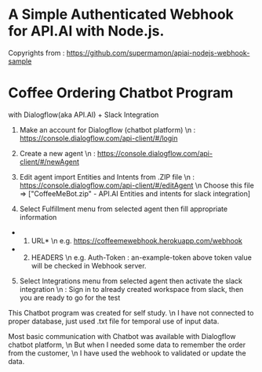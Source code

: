 
# A Simple Authenticated Webhook for API.AI with Node.js.
Copyrights from : https://github.com/supermamon/apiai-nodejs-webhook-sample

# Coffee Ordering Chatbot Program
with Dialogflow(aka API.AI) + Slack Integration

1. Make an account for Dialogflow (chatbot platform) \n
: https://console.dialogflow.com/api-client/#/login

2. Create a new agent \n
: https://console.dialogflow.com/api-client/#/newAgent

3. Edit agent import Entities and Intents from .ZIP file \n
: https://console.dialogflow.com/api-client/#/editAgent \n
  Choose this file => ["CoffeeMeBot.zip" - API.AI Entities and intents for slack integration]
  
4. Select Fulfillment menu from selected agent then fill appropriate information
 - 1) URL* \n
   e.g. https://coffeemewebhook.herokuapp.com/webhook
 - 2) HEADERS \n 
   e.g. Auth-Token : an-example-token
   above token value will be checked in Webhook server.

5. Select Integrations menu from selected agent then activate the slack integration \n
: Sign in to already created workspace from slack, then you are ready to go for the test

This Chatbot program was created for self study. \n
I have not connected to proper database, just used .txt file for temporal use of input data.

Most basic communication with Chatbot was available with Dialogflow chatbot platform, \n
But when I needed some data to remember the order from the customer, \n
I have used the webhook to validated or update the data.

